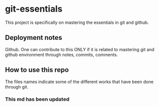 # git-essentials

This project is specifically on mastering the essentials in git and github.

## Deployment notes

Github.
One can contribute to this ONLY if it is related to mastering git and github environment through notes, commits, comments.

## How to use this repo

The files names indicate some of the different works that have been done through git. 

### This md has been updated

